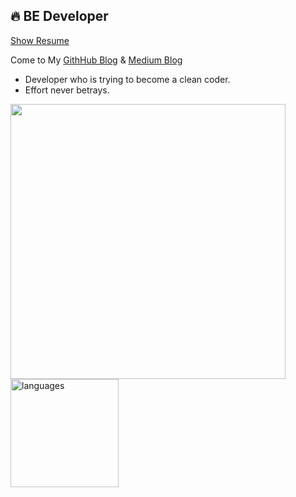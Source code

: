 <!--
**BAEKJungHo/BAEKJungHo** is a ✨ _special_ ✨ repository because its `README.md` (this file) appears on your GitHub profile.

Here are some ideas to get you started:

- 🔭 I’m currently working on ...
- 🌱 I’m currently learning ...
- 👯 I’m looking to collaborate on ...
- 🤔 I’m looking for help with ...
- 💬 Ask me about ...
- 📫 How to reach me: ...
- 😄 Pronouns: ...
- ⚡ Fun fact: ...
-->

## 🔥 BE Developer

[Show Resume](https://github.com/BAEKJungHo/resume)

Come to My [GithHub Blog](https://baekjungho.github.io/) & [Medium Blog](https://webdevtechblog.com)

- Developer who is trying to become a clean coder.
- Effort never betrays.

<p align="left">
<img src="https://github-readme-stats.vercel.app/api?username=BAEKJungHo&show_icons=true&theme=blue-green" width="440"/> 
<img src="https://github-readme-stats.vercel.app/api/top-langs/?username=BAEKJungHo&layout=compact&theme=blue-green" alt="languages" height="173">
</p>

